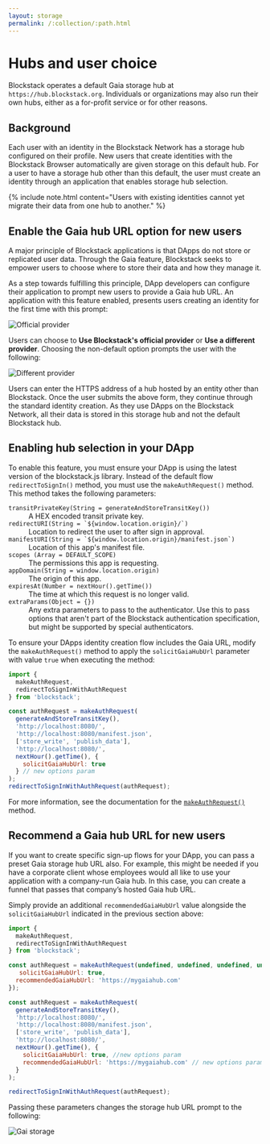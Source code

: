 ```yaml
---
layout: storage
permalink: /:collection/:path.html
---
```

# Hubs and user choice

Blockstack operates a default Gaia storage hub at `https://hub.blockstack.org`.
Individuals or organizations may also run their own hubs, either as a for-profit
service or for other reasons.

## Background

Each user with an identity in the Blockstack Network has a storage hub
configured on their profile. New users that create identities with the
Blockstack Browser automatically are given storage on this default hub. For a
user to have a storage hub other than this default, the user must create an
identity through an application that enables storage hub selection.

{% include note.html content="Users with existing identities cannot yet migrate
their data from one hub to another." %}

## Enable the Gaia hub URL option for new users

A major principle of Blockstack applications is that DApps do not store or
replicated user data. Through the Gaia feature, Blockstack seeks to empower
users to choose where to store their data and how they manage it.

As a step towards fulfilling this principle, DApp developers can configure their
application to prompt new users to provide a Gaia hub URL. An application with
this feature enabled, presents users creating an identity for the first time
with this prompt:

![Official provider](/storage/images/official-provider.jpeg)

Users can choose to **Use Blockstack's official provider** or **Use a different provider**.  Choosing the non-default option prompts the user with the following:

![Different provider](/storage/images/different-provider.png)

Users can enter the HTTPS address of a hub hosted by an entity other than
Blockstack. Once the user submits the above form, they continue through the
standard identity creation. As they use DApps on the Blockstack Network, all
their data is stored in this storage hub and not the default Blockstack hub.

## Enabling hub selection in your DApp

To enable this feature, you must ensure your DApp is using the latest version of the blockstack.js library. Instead of the default flow `redirectToSignIn()` method, you must use the `makeAuthRequest()` method. This method takes the following parameters:

<dl class="uk-description-list">
   <dt class="uk-text-lowercase">
      <code>transitPrivateKey(String = generateAndStoreTransitKey())</code>
   </dt>
   <dd>A HEX encoded transit private key.</dd>
   <dt class="uk-text-lowercase">
      <code>redirectURI(String = `${window.location.origin}/`)</code>
   </dt>
   <dd>Location to redirect the user to after sign in approval.</dd>
   <dt class="uk-text-lowercase">
      <code>manifestURI(String = `${window.location.origin}/manifest.json`)</code>
   </dt>
   <dd>
      Location of this app's manifest file.
      </dd>
   <dt class="uk-text-lowercase">
      <code>scopes (Array = DEFAULT_SCOPE)</code>
   </dt>
   <dd>The permissions this app is requesting.</dd>
   <dt class="uk-text-lowercase">
      <code>appDomain(String = window.location.origin)</code>
   </dt>
   <dd>The origin of this app.</dd>
   <dt class="uk-text-lowercase">
      <code>expiresAt(Number = nextHour().getTime())</code>
   </dt>
   <dd>The time at which this request is no longer valid.</dd>
   <dt class="uk-text-lowercase">
      <code>extraParams(Object = {})</code>
   </dt>
   <dd>Any extra parameters to pass to the authenticator. Use this to pass options that aren't part of the Blockstack authentication specification, but might be supported by special authenticators.</dd>
</dl>

To ensure your DApps identity creation flow includes the Gaia URL, modify the `makeAuthRequest()` method to apply the  `solicitGaiaHubUrl` parameter with value `true` when executing the method:

```javascript
import {
  makeAuthRequest,
  redirectToSignInWithAuthRequest
} from 'blockstack';

const authRequest = makeAuthRequest(
  generateAndStoreTransitKey(),
  'http://localhost:8080/',
  'http://localhost:8080/manifest.json',
  ['store_write', 'publish_data'],
  'http://localhost:8080/',
  nextHour().getTime(), {
    solicitGaiaHubUrl: true
  } // new options param
);
redirectToSignInWithAuthRequest(authRequest);
```

For more information, see the documentation for the [`makeAuthRequest()`](https://blockstack.github.io/blockstack.js/#makeauthrequest) method.

## Recommend a Gaia hub URL for new users

If you want to create specific sign-up flows for your DApp, you can pass a preset Gaia storage hub URL also. For example, this might be needed if you have a corporate client whose employees would all like to use your application with a company-run Gaia hub. In this case, you can create a funnel that passes that company’s hosted Gaia hub URL.

Simply provide an additional `recommendedGaiaHubUrl` value alongside the `solicitGaiaHubUrl` indicated in the previous section above:

```javascript
import {
  makeAuthRequest,
  redirectToSignInWithAuthRequest
} from 'blockstack';

const authRequest = makeAuthRequest(undefined, undefined, undefined, undefined, undefined, undefined, {
   solicitGaiaHubUrl: true,
  recommendedGaiaHubUrl: 'https://mygaiahub.com'
});

const authRequest = makeAuthRequest(
  generateAndStoreTransitKey(),
  'http://localhost:8080/',
  'http://localhost:8080/manifest.json',
  ['store_write', 'publish_data'],
  'http://localhost:8080/',
  nextHour().getTime(), {
    solicitGaiaHubUrl: true, //new options param
    recommendedGaiaHubUrl: 'https://mygaiahub.com' // new options param
  }
);

redirectToSignInWithAuthRequest(authRequest);
```

Passing these parameters changes the storage hub URL prompt to the following:

![Gai storage](/storage/images/recommended-provider.png)
